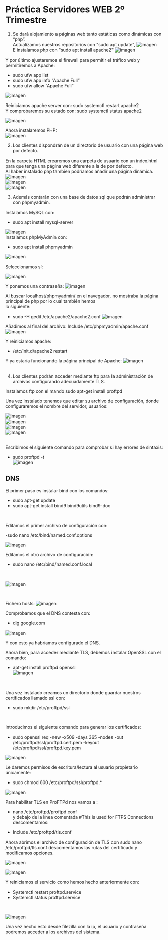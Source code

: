 # Práctica Servidores WEB      2º Trimestre

1. Se dará alojamiento a páginas web tanto estáticas como dinámicas con “php”. <br>
Actualizamos nuestros repositorios con "sudo apt update",
![imagen](https://user-images.githubusercontent.com/72253934/221395514-9f0825ff-1b33-44cd-925d-03eee69d5953.png) <br>
E instalamos php con "sudo apt install apache2"
![imagen](https://user-images.githubusercontent.com/72253934/221395568-c76516ca-7d61-41d8-a47f-f50f2e953528.png) <br>

Y por último ajustaremos el firewall para permitir el tráfico web y permitiremos a Apache: 

- sudo ufw app list <br>
- sudo ufw app info “Apache Full” <br>
- sudo ufw allow “Apache Full” <br>

![imagen](https://user-images.githubusercontent.com/72253934/221395843-5037768a-79c8-49aa-b2a2-281d6eb1f261.png)

Reiniciamos apache server con: sudo systemctl restart apache2 <br>
Y comprobaremos  su estado con: sudo systemctl status apache2 <br>

![imagen](https://user-images.githubusercontent.com/72253934/221395943-c06e684a-bf42-4731-9c52-a9ed594ebb18.png) <br>

Ahora instalaremos PHP: <br>
![imagen](https://user-images.githubusercontent.com/72253934/221396028-e98ec48b-af6c-413f-a6ec-b5fa6b7ed89f.png) <br>

2. Los clientes dispondrán de un directorio de usuario con una página web
por defecto. <br>

En la carpeta HTML crearemos una carpeta de usuario con un index.html para que tenga una página web diferente a la de por defecto. <br>
Al haber instalado php tambien podríamos añadir una página dinámica.
![imagen](https://user-images.githubusercontent.com/72253934/221397684-a418f428-81c0-4356-959b-03a493f7d51c.png) <br>
![imagen](https://user-images.githubusercontent.com/72253934/221397697-5155bbcd-6d20-484c-9900-d7532b2b5033.png) <br>
![imagen](https://user-images.githubusercontent.com/72253934/221397731-960068db-bd11-4ed2-a2df-ef2cf463cbac.png)

3. Además contarán con una base de datos sql que podrán administrar con phpmyadmin. <br>

Instalamos MySQL con:
- sudo apt install mysql-server

![imagen](https://user-images.githubusercontent.com/72253934/221398124-5d9b857f-9eb0-43fe-8f8e-e32430127f6f.png)
<br>
Instalamos phpMyAdmin con: 
- sudo apt install phpmyadmin <br>

![imagen](https://user-images.githubusercontent.com/72253934/221398170-b29379f5-8857-44c5-b2ec-8e7bb7725246.png)

Seleccionamos sí: 

![imagen](https://user-images.githubusercontent.com/72253934/221398224-7ae03e24-6ca8-4082-88c5-9229c5000d06.png) <br>

Y ponemos una contraseña: 
![imagen](https://user-images.githubusercontent.com/72253934/221398258-c82b4062-3022-41b7-819e-2591ab41259f.png) <br>

Al buscar localhost/phpmyadmin/ en el navegador, no mostraba la página principal de php por lo cual también hemos <br>
lo siguiente: <br>
- sudo -H gedit /etc/apache2/apache2.conf
![imagen](https://user-images.githubusercontent.com/72253934/221398663-801ea4d8-cb3f-4785-a7be-0875b241f534.png) <br>

Añadimos al final del archivo:
Include /etc/phpmyadmin/apache.conf <br>
![imagen](https://user-images.githubusercontent.com/72253934/221398693-b6ac9912-d495-42a3-a976-c26c50b24166.png) <br>

Y reiniciamos apache:
- /etc/init.d/apache2 restart <br>

Y ya estaría funcionando la página principal de Apache: 
![imagen](https://user-images.githubusercontent.com/72253934/221398770-cfac64a7-8bd7-4d02-93fb-043a75edcaaa.png) <br> <br>

4. Los clientes podrán acceder mediante ftp para la administración de
archivos configurando adecuadamente TLS.

Instalamos ftp con el mando sudo apt-get install proftpd <br>

Una vez instalado tenemos que editar su archivo de configuración, donde configuraremos el nombre del servidor, usuarios: <br>

![imagen](https://user-images.githubusercontent.com/72253934/221399293-092c74a0-ab52-47ce-8996-a804017d82fe.png) <br>
![imagen](https://user-images.githubusercontent.com/72253934/221399339-12b9f5b5-1d16-418e-a831-2515ea36b389.png) <br>
![imagen](https://user-images.githubusercontent.com/72253934/221399405-d9069deb-8fe0-4732-a6ac-cb10a8a2db0d.png) <br>
![imagen](https://user-images.githubusercontent.com/72253934/221399430-a9e7baf9-1ffe-459f-ac9f-e41eacf64709.png)
<br> <br> 

Escribimos el siguiente comando para comprobar si hay errores de sintaxis:
- sudo proftpd -t <br>
![imagen](https://user-images.githubusercontent.com/72253934/221399872-f2a91501-5156-4512-970e-469c92a50e3e.png)

## DNS

El primer paso es instalar bind con los comandos: <br>
- sudo apt-get update
- sudo apt-get install bind9 bind9utils bind9-doc
<br>

Editamos el primer archivo de configuración con: <br>

-sudo nano /etc/bind/named.conf.options <br>

![imagen](https://user-images.githubusercontent.com/72253934/221602148-ab43b3e4-9408-439d-a1e9-0e8365f48ddc.png)
<br>

Editamos el otro archivo de configuración: <br>
- sudo nano /etc/bind/named.conf.local 
<br>

![imagen](https://user-images.githubusercontent.com/72253934/221599908-8f9a7dcd-1fb0-470b-a64b-81f99e92b83d.png)

<br>

Fichero hosts: 
![imagen](https://user-images.githubusercontent.com/72253934/221599339-89cf0597-6803-4f8c-b142-fd0f6bf583be.png) 
<br>

Comprobamos que el DNS contesta con: <br>

- dig google.com

![imagen](https://user-images.githubusercontent.com/72253934/221611456-daf9b553-8a08-44d5-87b1-8fec27d18821.png)
<br>

Y con esto ya habríamos configurado el DNS. <br>

Ahora bien, para acceder mediante TLS, debemos instalar OpenSSL con el comando: <br>

- apt-get install proftpd openssl <br>
![imagen](https://user-images.githubusercontent.com/72253934/221611999-c60b8359-6e7f-4a7c-aa45-122b3b119cfb.png)
<br>

Una vez instalado creamos un directorio donde guardar nuestros certificados llamado ssl con: <br>
- sudo mkdir /etc/proftpd/ssl
<br>

Introducimos el siguiente comando para generar los certificados: 
- sudo openssl req -new -x509 -days 365 -nodes -out /etc/proftpd/ssl/proftpd.cert.pem -keyout /etc/proftpd/ssl/proftpd.key.pem

![imagen](https://user-images.githubusercontent.com/72253934/221613879-333fe879-a06e-422a-9d0e-44881831864c.png)
<br> 

Le daremos permisos de escritura/lectura al usuario propietario únicamente:

- sudo chmod 600 /etc/proftpd/ssl/proftpd.*

![imagen](https://user-images.githubusercontent.com/72253934/221614778-5e18ecd7-25f6-4d21-84d5-51fa2642549b.png)
<br>

Para habilitar TLS en ProFTPd nos vamos a :
- nano /etc/proftpd/proftpd.conf <br>
y debajo de la línea comentada #This is used for FTPS Connections descomentamos: <br>

- Include /etc/proftpd/tls.conf

Ahora abrimos el archivo de configuración de TLS con sudo nano
/etc/proftpd/tls.conf descomentamos las rutas del certificado y modificamos
opciones.

![imagen](https://user-images.githubusercontent.com/72253934/221621067-463cc2c0-12e4-40c4-a975-30f9951d121d.png)
<br> 

![imagen](https://user-images.githubusercontent.com/72253934/221621238-8593a376-f1d0-4f1b-a487-d8067171971f.png) <br>

Y reiniciamos el servicio como hemos hecho anteriormente con: <br>

- Systemctl restart proftpd.service
- Systemctl status proftpd.service
<br> 

![imagen](https://user-images.githubusercontent.com/72253934/221625601-88d666bf-c017-47f4-8a10-df577431000c.png) <br>

Una vez hecho esto desde filezilla con la ip, el usuario y contraseña podremos acceder a los archivos del sistema.
